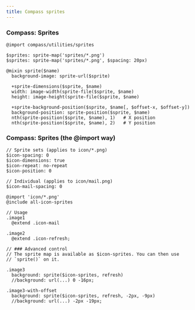 ```yaml
---
title: Compass sprites
---
```


### Compass: Sprites

    @import compass/utilities/sprites

    $sprites: sprite-map('sprites/*.png')
    $sprites: sprite-map('sprites/*.png', $spacing: 20px)

    @mixin sprite($name)
      background-image: sprite-url($sprite)

      +sprite-dimensions($sprite, $name)
      width: image-width(sprite-file($sprite, $name)
      height: image-height(sprite-file($sprite, $name)

      +sprite-background-position($sprite, $name[, $offset-x, $offset-y])
      background-position: sprite-position($sprite, $name)
      nth(sprite-position($sprite, $name), 1)   # X position
      nth(sprite-position($sprite, $name), 2)   # Y position

### Compass: Sprites (the @import way)

    // Sprite sets (applies to icon/*.png)
    $icon-spacing: 0
    $icon-dimensions: true
    $icon-repeat: no-repeat
    $icon-position: 0

    // Individual (applies to icon/mail.png)
    $icon-mail-spacing: 0

    @import 'icon/*.png'
    @include all-icon-sprites

    // Usage
    .image1
      @extend .icon-mail

    .image2
      @extend .icon-refresh;

    // ### Advanced control
    // The sprite map is available as $icon-sprites. You can then use
    // `sprite()` on it.

    .image3
      background: sprite($icon-sprites, refresh)
      //background: url(...) 0 -16px;

    .image3-with-offset
      background: sprite($icon-sprites, refresh, -2px, -9px)
      //background: url(...) -2px -19px;


